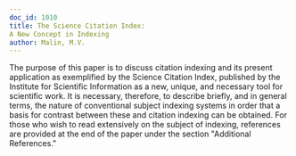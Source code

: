 ```yaml
---
doc_id: 1010
title: The Science Citation Index:
A New Concept in Indexing
author: Malin, M.V.
---
```


The purpose of this paper is to discuss citation indexing and its
present application as exemplified by the Science Citation Index,
published by the Institute for Scientific Information as a new, unique,
and necessary tool for scientific work.  It is necessary, therefore, to
describe briefly, and in general terms, the nature of conventional
subject indexing systems in order that a basis for contrast between these
and citation indexing can be obtained.  For those who wish to read
extensively on the subject of indexing, references are provided at the
end of the paper under the section "Additional References."